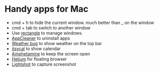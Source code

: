 # Handy apps for Mac

* cmd + h to hide the current window. much better than \_ on the window
* cmd + tab to switch to another window
* Use [rectangle](https://rectangleapp.com/) to manage windows. 
* [AppCleaner](https://freemacsoft.net/appcleaner/) to uninstall apps
* [Weather bug](https://apps.apple.com/us/app/weatherbug-weather-forecasts/id1059074180?mt=12) to show weather on the top bar
* [itsycal](https://www.mowglii.com/itsycal/) to show calendar
* [Amphetamine](https://apps.apple.com/gb/app/amphetamine/id937984704?mt=12) to keep the screen open
* [Helium](https://apps.apple.com/gb/app/helium/id1054607607?mt=12) for floating browser
* [Lightshot](https://app.prntscr.com/en/index.html) to capture screenshot

